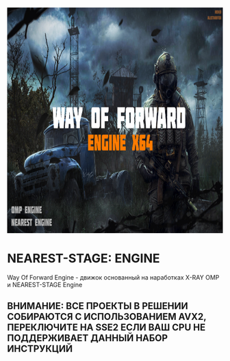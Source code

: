 <p align="center">
 <img width="1024px" height="528px" src="replogo.png" alt="qr"/>
</p>

# NEAREST-STAGE: ENGINE
Way Of Forward Engine - движок основанный на наработках X-RAY OMP и NEAREST-STAGE Engine


## ВНИМАНИЕ: ВСЕ ПРОЕКТЫ В РЕШЕНИИ СОБИРАЮТСЯ С ИСПОЛЬЗОВАНИЕМ AVX2, ПЕРЕКЛЮЧИТЕ НА SSE2 ЕСЛИ ВАШ CPU НЕ ПОДДЕРЖИВАЕТ ДАННЫЙ НАБОР ИНСТРУКЦИЙ
